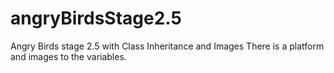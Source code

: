 # angryBirdsStage2.5
Angry Birds stage 2.5 with Class Inheritance and Images
There is a platform and images to the variables.